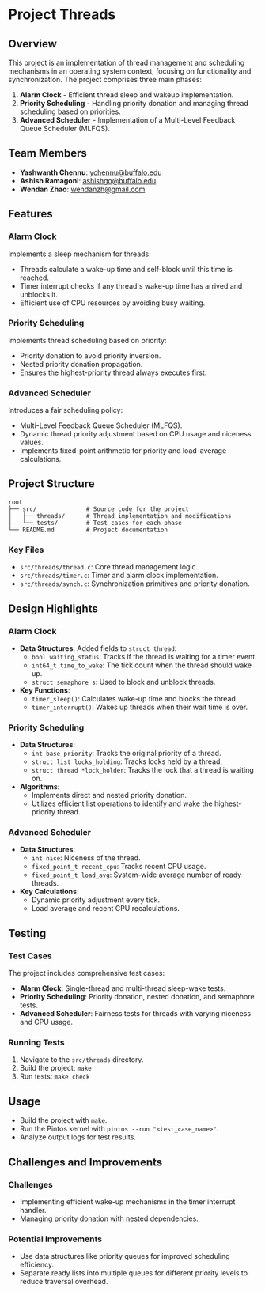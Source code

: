 # Project Threads

## Overview

This project is an implementation of thread management and scheduling mechanisms in an operating system context, focusing on functionality and synchronization. The project comprises three main phases:

1. **Alarm Clock** - Efficient thread sleep and wakeup implementation.
2. **Priority Scheduling** - Handling priority donation and managing thread scheduling based on priorities.
3. **Advanced Scheduler** - Implementation of a Multi-Level Feedback Queue Scheduler (MLFQS).

## Team Members
- **Yashwanth Chennu**: [ychennu@buffalo.edu](mailto:ychennu@buffalo.edu)
- **Ashish Ramagoni**: [ashishgo@buffalo.edu](mailto:ashishgo@buffalo.edu)
- **Wendan Zhao**: [wendanzh@gmail.com](mailto:wendanzh@gmail.com)


## Features

### Alarm Clock
Implements a sleep mechanism for threads:
- Threads calculate a wake-up time and self-block until this time is reached.
- Timer interrupt checks if any thread's wake-up time has arrived and unblocks it.
- Efficient use of CPU resources by avoiding busy waiting.

### Priority Scheduling
Implements thread scheduling based on priority:
- Priority donation to avoid priority inversion.
- Nested priority donation propagation.
- Ensures the highest-priority thread always executes first.

### Advanced Scheduler
Introduces a fair scheduling policy:
- Multi-Level Feedback Queue Scheduler (MLFQS).
- Dynamic thread priority adjustment based on CPU usage and niceness values.
- Implements fixed-point arithmetic for priority and load-average calculations.

## Project Structure

```
root
├── src/              # Source code for the project
│   ├── threads/      # Thread implementation and modifications
│   └── tests/        # Test cases for each phase
└── README.md         # Project documentation
```

### Key Files
- `src/threads/thread.c`: Core thread management logic.
- `src/threads/timer.c`: Timer and alarm clock implementation.
- `src/threads/synch.c`: Synchronization primitives and priority donation.

## Design Highlights

### Alarm Clock
- **Data Structures**: Added fields to `struct thread`:
  - `bool waiting_status`: Tracks if the thread is waiting for a timer event.
  - `int64_t time_to_wake`: The tick count when the thread should wake up.
  - `struct semaphore s`: Used to block and unblock threads.
- **Key Functions**:
  - `timer_sleep()`: Calculates wake-up time and blocks the thread.
  - `timer_interrupt()`: Wakes up threads when their wait time is over.

### Priority Scheduling
- **Data Structures**:
  - `int base_priority`: Tracks the original priority of a thread.
  - `struct list locks_holding`: Tracks locks held by a thread.
  - `struct thread *lock_holder`: Tracks the lock that a thread is waiting on.
- **Algorithms**:
  - Implements direct and nested priority donation.
  - Utilizes efficient list operations to identify and wake the highest-priority thread.

### Advanced Scheduler
- **Data Structures**:
  - `int nice`: Niceness of the thread.
  - `fixed_point_t recent_cpu`: Tracks recent CPU usage.
  - `fixed_point_t load_avg`: System-wide average number of ready threads.
- **Key Calculations**:
  - Dynamic priority adjustment every tick.
  - Load average and recent CPU recalculations.

## Testing

### Test Cases
The project includes comprehensive test cases:
- **Alarm Clock**: Single-thread and multi-thread sleep-wake tests.
- **Priority Scheduling**: Priority donation, nested donation, and semaphore tests.
- **Advanced Scheduler**: Fairness tests for threads with varying niceness and CPU usage.

### Running Tests
1. Navigate to the `src/threads` directory.
2. Build the project: `make`
3. Run tests: `make check`

## Usage
- Build the project with `make`.
- Run the Pintos kernel with `pintos --run "<test_case_name>"`.
- Analyze output logs for test results.

## Challenges and Improvements
### Challenges
- Implementing efficient wake-up mechanisms in the timer interrupt handler.
- Managing priority donation with nested dependencies.

### Potential Improvements
- Use data structures like priority queues for improved scheduling efficiency.
- Separate ready lists into multiple queues for different priority levels to reduce traversal overhead.
